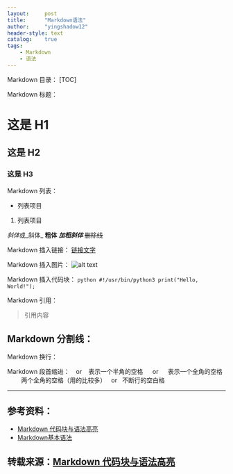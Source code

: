 ```yaml
---
layout:     post
title:      "Markdown语法"
author:     "yingshadow12"
header-style: text
catalog:    true
tags:
    - Markdown
    - 语法
---
```

Markdown 目录：
[TOC]

Markdown 标题：
# 这是 H1
## 这是 H2
### 这是 H3

Markdown 列表：
- 列表项目
1. 列表项目

*斜体*或_斜体_
**粗体**
***加粗斜体***
~~删除线~~

Markdown 插入链接：
[链接文字](链接网址 "标题")

Markdown 插入图片：
![alt text](/path/to/img.jpg "Title")

Markdown 插入代码块：
    ```python
    #!/usr/bin/python3
    print("Hello, World!");
    ```

Markdown 引用：
> 引用内容

Markdown 分割线：
---

Markdown 换行：
<br>

Markdown 段首缩进：
&ensp; or &#8194; 表示一个半角的空格
&emsp; or &#8195;  表示一个全角的空格
&emsp;&emsp; 两个全角的空格（用的比较多）
&nbsp; or &#160; 不断行的空白格

---------------------------------------

## 参考资料：
- [Markdown 代码块与语法高亮](https://www.jianshu.com/p/65ab196bef04)
- [Markdown基本语法](https://www.jianshu.com/p/191d1e21f7ed)

## 转载来源：[Markdown 代码块与语法高亮](https://www.jianshu.com/p/65ab196bef04)
